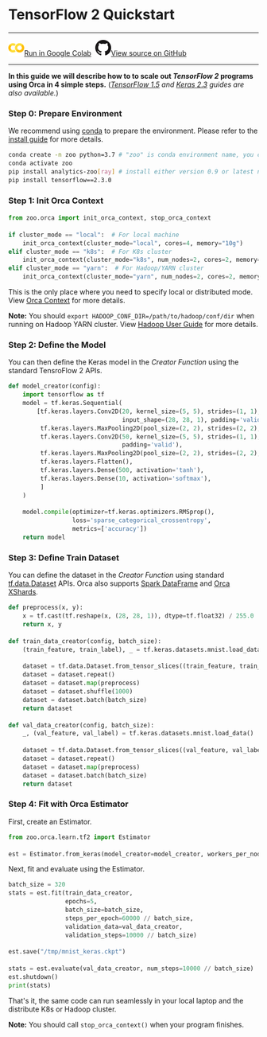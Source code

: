 # TensorFlow 2 Quickstart

---

![](../../../../image/colab_logo_32px.png)[Run in Google Colab](https://colab.research.google.com/github/intel-analytics/analytics-zoo/blob/master/docs/docs/colab-notebook/orca/quickstart/tf2_keras_lenet_mnist.ipynb) &nbsp;![](../../../../image/GitHub-Mark-32px.png)[View source on GitHub](https://github.com/intel-analytics/analytics-zoo/blob/master/docs/docs/colab-notebook/orca/quickstart/tf2_keras_lenet_mnist.ipynb)

---

**In this guide we will describe how to to scale out _TensorFlow 2_ programs using Orca in 4 simple steps.** (_[TensorFlow 1.5](./orca-tf-quickstart.md) and [Keras 2.3](./orca-keras-quickstart.md) guides are also available._)

### **Step 0: Prepare Environment**

We recommend using [conda](https://docs.conda.io/projects/conda/en/latest/user-guide/install/) to prepare the environment. Please refer to the [install guide](../../UserGuide/python.md) for more details.

```bash
conda create -n zoo python=3.7 # "zoo" is conda environment name, you can use any name you like.
conda activate zoo
pip install analytics-zoo[ray] # install either version 0.9 or latest nightly build
pip install tensorflow==2.3.0
```

### **Step 1: Init Orca Context**
```python
from zoo.orca import init_orca_context, stop_orca_context

if cluster_mode == "local":  # For local machine
    init_orca_context(cluster_mode="local", cores=4, memory="10g")
elif cluster_mode == "k8s":  # For K8s cluster
    init_orca_context(cluster_mode="k8s", num_nodes=2, cores=2, memory="10g", driver_memory="10g", driver_cores=1)
elif cluster_mode == "yarn":  # For Hadoop/YARN cluster
    init_orca_context(cluster_mode="yarn", num_nodes=2, cores=2, memory="10g", driver_memory="10g", driver_cores=1)
```

This is the only place where you need to specify local or distributed mode. View [Orca Context](./../Overview/orca-context.md) for more details.

**Note:** You should `export HADOOP_CONF_DIR=/path/to/hadoop/conf/dir` when running on Hadoop YARN cluster. View [Hadoop User Guide](./../../UserGuide/hadoop.md) for more details.

### **Step 2: Define the Model**

You can then define the Keras model in the _Creator Function_ using the standard TensroFlow 2 APIs.

```python
def model_creator(config):
    import tensorflow as tf
    model = tf.keras.Sequential(
        [tf.keras.layers.Conv2D(20, kernel_size=(5, 5), strides=(1, 1), activation='tanh',
                                input_shape=(28, 28, 1), padding='valid'),
         tf.keras.layers.MaxPooling2D(pool_size=(2, 2), strides=(2, 2), padding='valid'),
         tf.keras.layers.Conv2D(50, kernel_size=(5, 5), strides=(1, 1), activation='tanh',
                                padding='valid'),
         tf.keras.layers.MaxPooling2D(pool_size=(2, 2), strides=(2, 2), padding='valid'),
         tf.keras.layers.Flatten(),
         tf.keras.layers.Dense(500, activation='tanh'),
         tf.keras.layers.Dense(10, activation='softmax'),
         ]
    )

    model.compile(optimizer=tf.keras.optimizers.RMSprop(),
                  loss='sparse_categorical_crossentropy',
                  metrics=['accuracy'])
    return model
```
### **Step 3: Define Train Dataset**

You can define the dataset in the _Creator Function_ using standard [tf.data.Dataset](https://www.tensorflow.org/api_docs/python/tf/data/Dataset) APIs. Orca also supports [Spark DataFrame](https://spark.apache.org/docs/latest/sql-programming-guide.html) and [Orca XShards](../Overview/data-parallel-processing.md).


```python
def preprocess(x, y):
    x = tf.cast(tf.reshape(x, (28, 28, 1)), dtype=tf.float32) / 255.0
    return x, y

def train_data_creator(config, batch_size):
    (train_feature, train_label), _ = tf.keras.datasets.mnist.load_data()

    dataset = tf.data.Dataset.from_tensor_slices((train_feature, train_label))
    dataset = dataset.repeat()
    dataset = dataset.map(preprocess)
    dataset = dataset.shuffle(1000)
    dataset = dataset.batch(batch_size)
    return dataset

def val_data_creator(config, batch_size):
    _, (val_feature, val_label) = tf.keras.datasets.mnist.load_data()

    dataset = tf.data.Dataset.from_tensor_slices((val_feature, val_label))
    dataset = dataset.repeat()
    dataset = dataset.map(preprocess)
    dataset = dataset.batch(batch_size)
    return dataset
```

### **Step 4: Fit with Orca Estimator**

First, create an Estimator.

```python
from zoo.orca.learn.tf2 import Estimator

est = Estimator.from_keras(model_creator=model_creator, workers_per_node=2)
```

Next, fit and evaluate using the Estimator. 
```python
batch_size = 320
stats = est.fit(train_data_creator,
                epochs=5,
                batch_size=batch_size,
                steps_per_epoch=60000 // batch_size,
                validation_data=val_data_creator,
                validation_steps=10000 // batch_size)
                
est.save("/tmp/mnist_keras.ckpt")

stats = est.evaluate(val_data_creator, num_steps=10000 // batch_size)
est.shutdown()
print(stats)
```

That's it, the same code can run seamlessly in your local laptop and the distribute K8s or Hadoop cluster.

**Note:** You should call `stop_orca_context()` when your program finishes.
